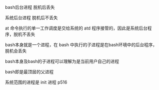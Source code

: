 bash后台进程 脱机后丢失

系统后台进程 脱机后不丢失

at 命令执行的单一工作调度是交给系统的 atd 程序接管的，因此是系统后台程序，脱机不丢失

bash本身就是一个进程，在 bash 中执行的子进程是在bash环境中的后台程序，脱机会丢失

bash本身及bash的子进程可以理解为是当前用户自己的进程

bash即是最顶层的父进程

系统范围的进程是 init 进程 p516

